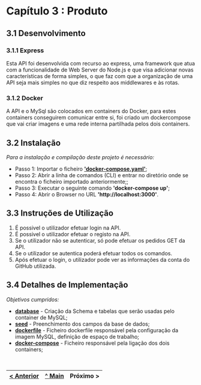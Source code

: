 # Capítulo 3 : Produto

## 3.1 Desenvolvimento

### 3.1.1 Express

Esta API foi desenvolvida com recurso ao express, uma framework que atua com a funcionalidade de Web Server do Node.js e que visa adicionar novas características de forma simples, o que faz com que a organização de uma API seja mais simples no que diz respeito aos middlewares e às rotas.


### 3.1.2 Docker

A API e o MySql são colocados em containers do Docker, para estes containers conseguirem comunicar entre si, foi criado um dockercompose que vai criar imagens e uma rede interna partilhada pelos dois containers.


## 3.2 Instalação

_Para a instalação e compilação deste projeto é necessário:_

* Passo 1: Importar o ficheiro **['docker-compose.yaml'](../../../docker-compose.yml)**;
* Passo 2: Abrir a linha de comandos (CLI) e entrar no diretório onde se encontra o ficheiro importado anteriormente;; 
* Passo 3: Executar o seguinte comando **'docker-compose up'**;
* Passo 4: Abrir o Browser no URL **'http://localhost:3000'**.


## 3.3 Instruções de Utilização

1. É possivel o utilizador efetuar login na API.
2. É possivel o utilizador efetuar o registo na API.
3. Se o utilizador não se autenticar, só pode efetuar os pedidos GET da API.
4. Se o utilizador se autentica poderá efetuar todos os comandos.
5. Após efetuar o login, o utilizador pode ver as informações da conta do GitHub utilizada.

## 3.4 Detalhes de Implementação

_Objetivos cumpridos:_
* **[database]()** - Criação da Schema e tabelas que serão usadas pelo container de MySQL;
* **[seed](../seeds/seed.js)** - Preenchimento dos campos da base de dados;
* **[dockerfile](../Dockerfile)** - Ficheiro dockerfile responsável pela configuração da imagem MySQL, definição de espaço de trabalho;
* **[docker-compose](../../../docker-compose.yml)** - Ficheiro responsável pela ligação dos dois containers;

<br>

[< Anterior](c2.md) | [^ Main](../) | Próximo >
:--- | :---: | ---: 